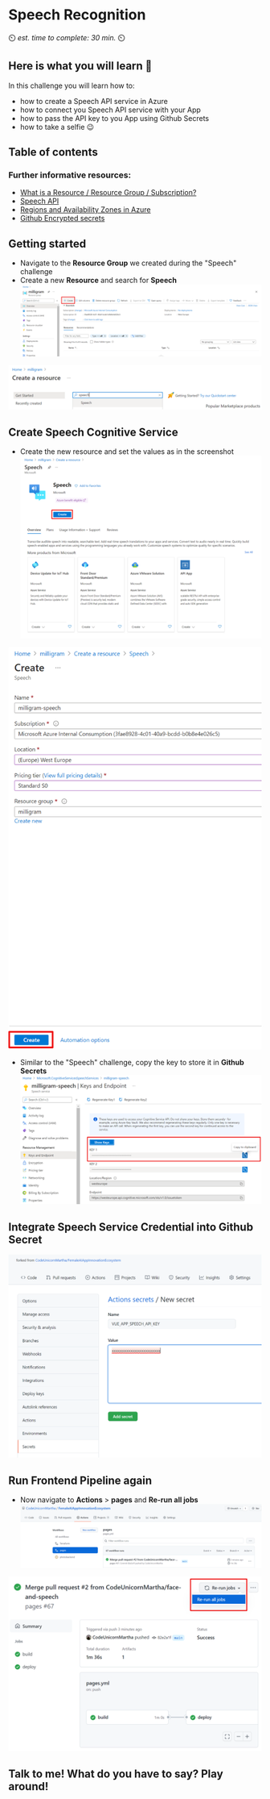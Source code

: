 # Speech Recognition

⏲️ _est. time to complete: 30 min._ ⏲️

## Here is what you will learn 🎯

In this challenge you will learn how to:

- how to create a Speech API service in Azure
- how to connect you Speech API service with your App
- how to pass the API key to you App using Github Secrets
- how to take a selfie 😉

## Table of contents

### Further informative resources:

- [What is a Resource / Resource Group / Subscription?](https://docs.microsoft.com/azure/cloud-adoption-framework/govern/resource-consistency/resource-access-management)
- [Speech API](https://azure.microsoft.com/services/cognitive-services/speech-services/#overview)
- [Regions and Availability Zones in Azure](https://docs.microsoft.com/azure/availability-zones/az-overview)
- [Github Encrypted secrets](https://docs.github.com/en/actions/reference/encrypted-secrets)

## Getting started

- Navigate to the **Resource Group** we created during the "Speech" challenge
- Create a new **Resource** and search for **Speech**
![](./images/createresource.png)

![](./images/selectspeech.png)

## Create Speech Cognitive Service

- Create the new resource and set the values as in the screenshot
![](./images/createspeech.png)

![](./images/createspeechresource.png)

- Similar to the "Speech" challenge, copy the key to store it in **Github Secrets**
![](./images/copykeys.png)

## Integrate Speech Service Credential into Github Secret

![](./images/vue-app-speech-api-key-secret.png)

## Run Frontend Pipeline again

- Now navigate to **Actions** > **pages** and **Re-run all jobs**
![](./images/runworkflow.png)

![](./images/rerunalljobs.png)

## Talk to me! What do you have to say? Play around!
